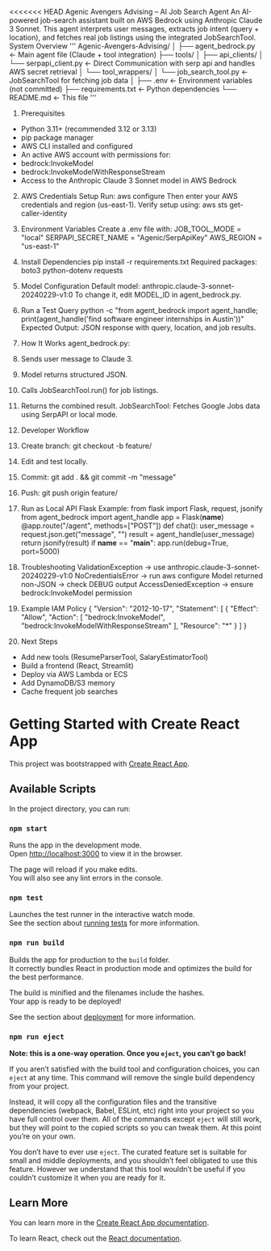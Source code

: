 <<<<<<< HEAD
Agenic Avengers Advising – AI Job Search Agent
An AI-powered job-search assistant built on AWS Bedrock using Anthropic Claude 3 Sonnet. This
agent interprets user messages, extracts job intent (query + location), and fetches real job listings using
the integrated JobSearchTool.
System Overview
'''
Agenic-Avengers-Advising/
│
├── agent_bedrock.py            ← Main agent file (Claude + tool integration)
├── tools/
│   ├── api_clients/
│       └── serpapi_client.py  ← Direct Communication with serp api and handles AWS secret retrieval
│   └── tool_wrappers/
│       └── job_search_tool.py  ← JobSearchTool for fetching job data
│
├── .env                        ← Environment variables (not committed)
├── requirements.txt             ← Python dependencies
└── README.md                    ← This file
'''

1. Prerequisites
- Python 3.11+ (recommended 3.12 or 3.13)
- pip package manager
- AWS CLI installed and configured
- An active AWS account with permissions for:
- bedrock:InvokeModel
- bedrock:InvokeModelWithResponseStream
- Access to the Anthropic Claude 3 Sonnet model in AWS Bedrock

2. AWS Credentials Setup
Run: aws configure
Then enter your AWS credentials and region (us-east-1).
Verify setup using: aws sts get-caller-identity

3. Environment Variables
Create a .env file with:
JOB_TOOL_MODE = "local"
SERPAPI_SECRET_NAME = "Agenic/SerpApiKey"
AWS_REGION = "us-east-1"

4. Install Dependencies
pip install -r requirements.txt
Required packages:
boto3
python-dotenv
requests

5. Model Configuration
Default model: anthropic.claude-3-sonnet-20240229-v1:0
To change it, edit MODEL_ID in agent_bedrock.py.

6. Run a Test Query
python -c "from agent_bedrock import agent_handle; print(agent_handle('find software engineer
internships in Austin'))"
Expected Output: JSON response with query, location, and job results.

7. How It Works
agent_bedrock.py:
1. Sends user message to Claude 3.
2. Model returns structured JSON.
3. Calls JobSearchTool.run() for job listings.
4. Returns the combined result.
JobSearchTool:
Fetches Google Jobs data using SerpAPI or local mode.

8. Developer Workflow
1. Create branch: git checkout -b feature/
2. Edit and test locally.
3. Commit: git add . && git commit -m "message"
4. Push: git push origin feature/

9. Run as Local API
Flask Example:
from flask import Flask, request, jsonify
from agent_bedrock import agent_handle
app = Flask(__name__)
@app.route("/agent", methods=["POST"])
def chat():
user_message = request.json.get("message", "")
result = agent_handle(user_message)
return jsonify(result)
if __name__ == "__main__":
app.run(debug=True, port=5000)

10. Troubleshooting
ValidationException → use anthropic.claude-3-sonnet-20240229-v1:0
NoCredentialsError → run aws configure
Model returned non-JSON → check DEBUG output
AccessDeniedException → ensure bedrock:InvokeModel permission

11. Example IAM Policy
{
"Version": "2012-10-17",
"Statement": [
{
"Effect": "Allow",
"Action": [
"bedrock:InvokeModel",
"bedrock:InvokeModelWithResponseStream"
],
"Resource": "*"
}
]
}

12. Next Steps
- Add new tools (ResumeParserTool, SalaryEstimatorTool)
- Build a frontend (React, Streamlit)
- Deploy via AWS Lambda or ECS
- Add DynamoDB/S3 memory
- Cache frequent job searches
# Getting Started with Create React App

This project was bootstrapped with [Create React App](https://github.com/facebook/create-react-app).

## Available Scripts

In the project directory, you can run:

### `npm start`

Runs the app in the development mode.\
Open [http://localhost:3000](http://localhost:3000) to view it in the browser.

The page will reload if you make edits.\
You will also see any lint errors in the console.

### `npm test`

Launches the test runner in the interactive watch mode.\
See the section about [running tests](https://facebook.github.io/create-react-app/docs/running-tests) for more information.

### `npm run build`

Builds the app for production to the `build` folder.\
It correctly bundles React in production mode and optimizes the build for the best performance.

The build is minified and the filenames include the hashes.\
Your app is ready to be deployed!

See the section about [deployment](https://facebook.github.io/create-react-app/docs/deployment) for more information.

### `npm run eject`

**Note: this is a one-way operation. Once you `eject`, you can’t go back!**

If you aren’t satisfied with the build tool and configuration choices, you can `eject` at any time. This command will remove the single build dependency from your project.

Instead, it will copy all the configuration files and the transitive dependencies (webpack, Babel, ESLint, etc) right into your project so you have full control over them. All of the commands except `eject` will still work, but they will point to the copied scripts so you can tweak them. At this point you’re on your own.

You don’t have to ever use `eject`. The curated feature set is suitable for small and middle deployments, and you shouldn’t feel obligated to use this feature. However we understand that this tool wouldn’t be useful if you couldn’t customize it when you are ready for it.

## Learn More

You can learn more in the [Create React App documentation](https://facebook.github.io/create-react-app/docs/getting-started).

To learn React, check out the [React documentation](https://reactjs.org/).
